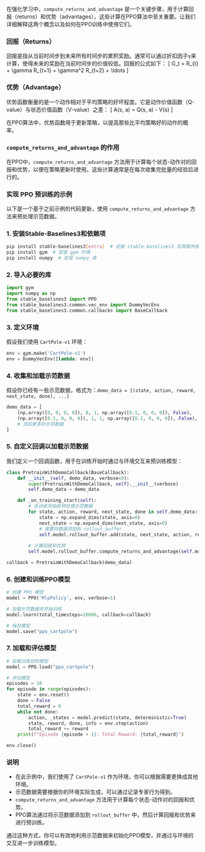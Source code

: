 在强化学习中，`compute_returns_and_advantage` 是一个关键步骤，用于计算回报（returns）和优势（advantages），这些计算在PPO算法中至关重要。让我们详细解释这两个概念以及如何在PPO训练中使用它们。

### 回报（Returns）
回报是指从当前时间步到未来所有时间步的累积奖励。通常可以通过折扣因子γ来计算，使得未来的奖励在当前时间步的价值较低。回报的公式如下：
\[ G_t = R_{t} + \gamma R_{t+1} + \gamma^2 R_{t+2} + \ldots \]

### 优势（Advantage）
优势函数衡量的是一个动作相对于平均策略的好坏程度。它是动作价值函数（Q-value）与状态价值函数（V-value）之差：
\[ A(s, a) = Q(s, a) - V(s) \]

在PPO算法中，优势函数用于更新策略，以提高那些比平均策略好的动作的概率。

### `compute_returns_and_advantage` 的作用
在PPO中，`compute_returns_and_advantage` 方法用于计算每个状态-动作对的回报和优势，以便在策略更新时使用。这些计算通常是在每次收集完批量的经验后进行的。

### 实现 PPO 预训练的示例
以下是一个基于之前示例的代码更新，使用 `compute_returns_and_advantage` 方法来预处理示范数据。

### 1. 安装Stable-Baselines3和依赖项
```bash
pip install stable-baselines3[extra]  # 安装 stable-baselines3 及其额外依赖项
pip install gym  # 安装 gym 环境
pip install numpy  # 安装 numpy 库
```

### 2. 导入必要的库
```python
import gym
import numpy as np
from stable_baselines3 import PPO
from stable_baselines3.common.vec_env import DummyVecEnv
from stable_baselines3.common.callbacks import BaseCallback
```

### 3. 定义环境
假设我们使用 `CartPole-v1` 环境：
```python
env = gym.make('CartPole-v1')
env = DummyVecEnv([lambda: env])
```

### 4. 收集和加载示范数据
假设你已经有一些示范数据，格式为：`demo_data = [(state, action, reward, next_state, done), ...]`
```python
demo_data = [
    (np.array([0, 0, 0, 0]), 0, 1, np.array([0.1, 0, 0, 0]), False),
    (np.array([0.1, 0, 0, 0]), 1, 1, np.array([0.2, 0, 0, 0]), False),
    # 添加更多的示范数据
]
```

### 5. 自定义回调以加载示范数据
我们定义一个回调函数，用于在训练开始时通过与环境交互来预训练模型：
```python
class PretrainWithDemoCallback(BaseCallback):
    def __init__(self, demo_data, verbose=0):
        super(PretrainWithDemoCallback, self).__init__(verbose)
        self.demo_data = demo_data

    def _on_training_start(self):
        # 在训练开始前预处理示范数据
        for state, action, reward, next_state, done in self.demo_data:
            state = np.expand_dims(state, axis=0)
            next_state = np.expand_dims(next_state, axis=0)
            # 需要将数据添加到 rollout_buffer
            self.model.rollout_buffer.add(state, next_state, action, reward, done, [0.99])
        
        # 计算回报和优势
        self.model.rollout_buffer.compute_returns_and_advantage(self.model.policy, last_values=self.model.policy.predict_values(next_state))

callback = PretrainWithDemoCallback(demo_data)
```

### 6. 创建和训练PPO模型
```python
# 创建 PPO 模型
model = PPO('MlpPolicy', env, verbose=1)

# 加载示范数据并开始训练
model.learn(total_timesteps=10000, callback=callback)

# 保存模型
model.save("ppo_cartpole")
```

### 7. 加载和评估模型
```python
# 加载训练好的模型
model = PPO.load("ppo_cartpole")

# 评估模型
episodes = 10
for episode in range(episodes):
    state = env.reset()
    done = False
    total_reward = 0
    while not done:
        action, _states = model.predict(state, deterministic=True)
        state, reward, done, info = env.step(action)
        total_reward += reward
    print(f"Episode {episode + 1}: Total Reward: {total_reward}")

env.close()
```

### 说明
- 在此示例中，我们使用了 `CartPole-v1` 作为环境，你可以根据需要更换成其他环境。
- 示范数据需要根据你的环境实际生成，可以通过记录专家行为得到。
- `compute_returns_and_advantage` 方法用于计算每个状态-动作对的回报和优势。
- PPO算法通过将示范数据添加到 `rollout_buffer` 中，然后计算回报和优势来进行预训练。

通过这种方式，你可以有效地利用示范数据来初始化PPO模型，并通过与环境的交互进一步训练模型。